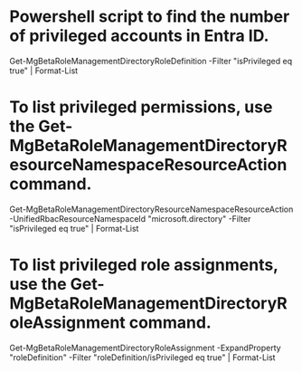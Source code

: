 Powershell script to find the number of privileged accounts in Entra ID. 
========================================================================

Get-MgBetaRoleManagementDirectoryRoleDefinition -Filter "isPrivileged eq true" | Format-List

To list privileged permissions, use the Get-MgBetaRoleManagementDirectoryResourceNamespaceResourceAction command.
=================================================================================================================

Get-MgBetaRoleManagementDirectoryResourceNamespaceResourceAction -UnifiedRbacResourceNamespaceId "microsoft.directory" -Filter "isPrivileged eq true" | Format-List

To list privileged role assignments, use the Get-MgBetaRoleManagementDirectoryRoleAssignment command.
=====================================================================================================

Get-MgBetaRoleManagementDirectoryRoleAssignment -ExpandProperty "roleDefinition" -Filter "roleDefinition/isPrivileged eq true" | Format-List


